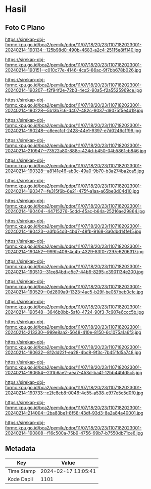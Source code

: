 # Hasil

## Foto C Plano

https://sirekap-obj-formc.kpu.go.id/bca2/pemilu/pdpr/11/07/18/20/23/1107182023001-20240214-190134--125b98d0-490b-4683-a2c4-25115e8ff140.jpg

https://sirekap-obj-formc.kpu.go.id/bca2/pemilu/pdpr/11/07/18/20/23/1107182023001-20240214-190151--c010c77e-4146-4ca5-86ac-9f7bb678b026.jpg

https://sirekap-obj-formc.kpu.go.id/bca2/pemilu/pdpr/11/07/18/20/23/1107182023001-20240214-190207--f2f94f2e-72b3-4ec2-90a5-f2a5525969ce.jpg

https://sirekap-obj-formc.kpu.go.id/bca2/pemilu/pdpr/11/07/18/20/23/1107182023001-20240214-190228--5b13b7c6-d407-482c-9037-d9075f5e4d19.jpg

https://sirekap-obj-formc.kpu.go.id/bca2/pemilu/pdpr/11/07/18/20/23/1107182023001-20240214-190248--c8eec1cf-2428-44e1-9397-e7d0246c1f99.jpg

https://sirekap-obj-formc.kpu.go.id/bca2/pemilu/pdpr/11/07/18/20/23/1107182023001-20240214-210947--73522a80-888c-424d-b450-04b5861cb846.jpg

https://sirekap-obj-formc.kpu.go.id/bca2/pemilu/pdpr/11/07/18/20/23/1107182023001-20240214-190328--a8141e46-ab3c-49a0-9b70-b3a274ba2ca5.jpg

https://sirekap-obj-formc.kpu.go.id/bca2/pemilu/pdpr/11/07/18/20/23/1107182023001-20240214-190347--fe315f6b-6e21-475f-a1aa-a65be3d04d10.jpg

https://sirekap-obj-formc.kpu.go.id/bca2/pemilu/pdpr/11/07/18/20/23/1107182023001-20240214-190404--44715276-5cdd-45ac-b64a-25216ae29864.jpg

https://sirekap-obj-formc.kpu.go.id/bca2/pemilu/pdpr/11/07/18/20/23/1107182023001-20240214-190423--a3fb54d3-4bd7-48fb-9168-3a0dbd14fe15.jpg

https://sirekap-obj-formc.kpu.go.id/bca2/pemilu/pdpr/11/07/18/20/23/1107182023001-20240214-190452--999fc406-4c4b-4329-83f0-7297e6206317.jpg

https://sirekap-obj-formc.kpu.go.id/bca2/pemilu/pdpr/11/07/18/20/23/1107182023001-20240214-190510--31ce84bd-c5c7-44b6-8295-c3901134e200.jpg

https://sirekap-obj-formc.kpu.go.id/bca2/pemilu/pdpr/11/07/18/20/23/1107182023001-20240214-190529--0d2809a9-1323-4ac5-b29f-be057beb0cfc.jpg

https://sirekap-obj-formc.kpu.go.id/bca2/pemilu/pdpr/11/07/18/20/23/1107182023001-20240214-190548--3646b0bb-5af8-4724-90f3-7c907e6ccc5b.jpg

https://sirekap-obj-formc.kpu.go.id/bca2/pemilu/pdpr/11/07/18/20/23/1107182023001-20240214-213330--999e8aa2-5648-410e-8150-6c1075a1a6f3.jpg

https://sirekap-obj-formc.kpu.go.id/bca2/pemilu/pdpr/11/07/18/20/23/1107182023001-20240214-190632--812dd22f-ea28-4bc8-9f3c-7b451fd5a748.jpg

https://sirekap-obj-formc.kpu.go.id/bca2/pemilu/pdpr/11/07/18/20/23/1107182023001-20240214-190654--231b6ae2-aea7-453d-ba4f-12bb44bfd5c5.jpg

https://sirekap-obj-formc.kpu.go.id/bca2/pemilu/pdpr/11/07/18/20/23/1107182023001-20240214-190733--c2fc8cb8-0046-4c55-a538-e977e5c5d0f0.jpg

https://sirekap-obj-formc.kpu.go.id/bca2/pemilu/pdpr/11/07/18/20/23/1107182023001-20240214-214004--2ba83be1-8f58-43df-93d3-8a2a84a40001.jpg

https://sirekap-obj-formc.kpu.go.id/bca2/pemilu/pdpr/11/07/18/20/23/1107182023001-20240214-190808--f16c500a-75b9-4756-99b7-b7550db71ce6.jpg


## Metadata

| Key        | Value               |
| ---------- | ------------------- |
| Time Stamp | 2024-02-17 13:05:41 |
| Kode Dapil | 1101                |



